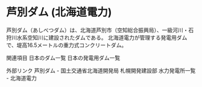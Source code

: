 # 芦別ダム (北海道電力)

芦別ダム（あしべつダム）は、北海道芦別市（空知総合振興局）、一級河川・石狩川水系空知川に建設されたダムである。
北海道電力が管理する発電用ダムで、堤高16.5メートルの重力式コンクリートダム。

関連項目
日本のダム一覧
日本の発電用ダム一覧

外部リンク
芦別ダム - 国土交通省北海道開発局 札幌開発建設部
水力発電所一覧 - 北海道電力